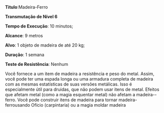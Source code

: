 **Titulo**:Madeira-Ferro

**Transmutação de Nível 6**

**Tempo de Execução**: 10 minutos;

**Alcance**: 9 metros

**Alvo**: 1 objeto de madeira de até 20 kg;

**Duração**: 1 semana

**Teste de Resistência**: Nenhum

Você fornece a um item de madeira a resistência e peso do metal. Assim, você pode ter uma espada longa ou uma armadura completa de madeira com as mesmas estatísticas de suas versões metálicas. 
Isso é especialmente útil para druidas, que não podem usar itens de metal.
Efeitos que afetam metal (como a magia esquentar metal) não afetam a madeira--ferro. Você pode construir itens de madeira para tornar madeira-ferrousando Ofício (carpintaria) ou a magia moldar madeira
